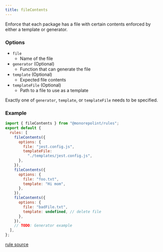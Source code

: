 ```yaml
---
title: fileContents
---
```


Enforce that each package has a file with certain contents enforced by either a template or generator.

### Options

- `file`
  - Name of the file
- `generator` (Optional)
  - Function that can generate the file
- `template` (Optional)
  - Expected file contents
- `templateFile` (Optional)
  - Path to a file to use as a template

Exactly one of `generator`, `template`, or `templateFile` needs to be specified.

### Example

```js
import { fileContents } from "@monorepolint/rules";
export default {
  rules: [
    fileContents({
      options: {
        file: "jest.config.js",
        templateFile:
          "./templates/jest.config.js",
      },
    }),
    fileContents({
      options: {
        file: "foo.txt",
        template: "Hi mom",
      },
    }),
    fileContents({
      options: {
        file: "badFile.txt",
        template: undefined, // delete file
      },
    }),
    // TODO: Generator example
  ],
};
```

[rule source](https://github.com/monorepolint/monorepolint/blob/main/packages/rules/src/fileContents.ts)
